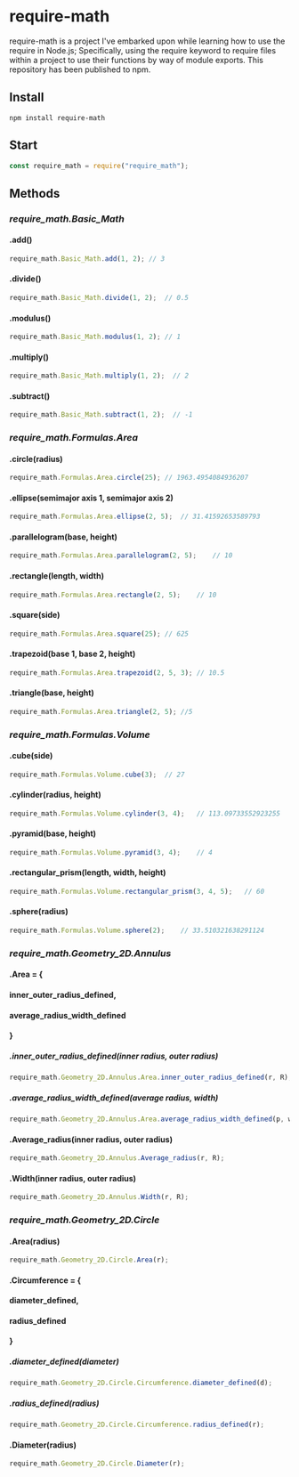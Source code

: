 # require-math
require-math is a project I've embarked upon while learning how to use the require in Node.js; Specifically, using the require keyword to require files within a project to use their functions by way of module exports. This repository has been published to npm.
## Install
```
npm install require-math
```
## Start
```javascript
const require_math = require("require_math");
```
## Methods
### *require_math.Basic_Math*
#### .add()
```javascript
require_math.Basic_Math.add(1, 2); // 3
```
#### .divide()
```javascript
require_math.Basic_Math.divide(1, 2);  // 0.5
```
#### .modulus()
```javascript
require_math.Basic_Math.modulus(1, 2); // 1
```
#### .multiply()
```javascript
require_math.Basic_Math.multiply(1, 2);  // 2
```
#### .subtract()
```javascript
require_math.Basic_Math.subtract(1, 2);  // -1
```
### *require_math.Formulas.Area* 
#### .circle(radius)
```javascript
require_math.Formulas.Area.circle(25); // 1963.4954084936207
```
#### .ellipse(semimajor axis 1, semimajor axis 2)
```javascript
require_math.Formulas.Area.ellipse(2, 5);  // 31.41592653589793
```
#### .parallelogram(base, height)
```javascript
require_math.Formulas.Area.parallelogram(2, 5);    // 10
```
#### .rectangle(length, width)
```javascript
require_math.Formulas.Area.rectangle(2, 5);    // 10
```
#### .square(side)
```javascript
require_math.Formulas.Area.square(25); // 625
```
#### .trapezoid(base 1, base 2, height)
```javascript
require_math.Formulas.Area.trapezoid(2, 5, 3); // 10.5
```
#### .triangle(base, height)
```javascript
require_math.Formulas.Area.triangle(2, 5); //5
```
### *require_math.Formulas.Volume* 
#### .cube(side)
```javascript
require_math.Formulas.Volume.cube(3);  // 27
```
#### .cylinder(radius, height)
```javascript
require_math.Formulas.Volume.cylinder(3, 4);   // 113.09733552923255
```
#### .pyramid(base, height)
```javascript
require_math.Formulas.Volume.pyramid(3, 4);    // 4
```
#### .rectangular_prism(length, width, height)
```javascript
require_math.Formulas.Volume.rectangular_prism(3, 4, 5);   // 60
```
#### .sphere(radius)
```javascript
require_math.Formulas.Volume.sphere(2);    // 33.510321638291124
```
### *require_math.Geometry_2D.Annulus*
#### .Area = {
####   inner_outer_radius_defined,
####   average_radius_width_defined
#### }
##### .inner_outer_radius_defined(inner radius, outer radius)
```javascript
require_math.Geometry_2D.Annulus.Area.inner_outer_radius_defined(r, R);
```
##### .average_radius_width_defined(average radius, width)
```javascript
require_math.Geometry_2D.Annulus.Area.average_radius_width_defined(p, w);
```
#### .Average_radius(inner radius, outer radius)
```javascript
require_math.Geometry_2D.Annulus.Average_radius(r, R);
```
#### .Width(inner radius, outer radius)
```javascript
require_math.Geometry_2D.Annulus.Width(r, R);
```
### *require_math.Geometry_2D.Circle*
#### .Area(radius)
```javascript
require_math.Geometry_2D.Circle.Area(r);
```
#### .Circumference = {
####   diameter_defined,
####   radius_defined
#### }
##### .diameter_defined(diameter)
```javascript
require_math.Geometry_2D.Circle.Circumference.diameter_defined(d);
```
##### .radius_defined(radius)
```javascript
require_math.Geometry_2D.Circle.Circumference.radius_defined(r);
```
#### .Diameter(radius)
```javascript
require_math.Geometry_2D.Circle.Diameter(r);
```